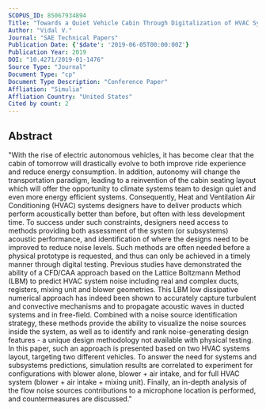 ```yaml
---
SCOPUS_ID: 85067934894
Title: "Towards a Quiet Vehicle Cabin Through Digitalization of HVAC Systems and Subsystems Aeroacoustics Testing and Design"
Author: "Vidal V."
Journal: "SAE Technical Papers"
Publication Date: {'$date': '2019-06-05T00:00:00Z'}
Publication Year: 2019
DOI: "10.4271/2019-01-1476"
Source Type: "Journal"
Document Type: "cp"
Document Type Description: "Conference Paper"
Affliation: "Simulia"
Affliation Country: "United States"
Cited by count: 2
---
```


## Abstract
"With the rise of electric autonomous vehicles, it has become clear that the cabin of tomorrow will drastically evolve to both improve ride experience and reduce energy consumption. In addition, autonomy will change the transportation paradigm, leading to a reinvention of the cabin seating layout which will offer the opportunity to climate systems team to design quiet and even more energy efficient systems. Consequently, Heat and Ventilation Air Conditioning (HVAC) systems designers have to deliver products which perform acoustically better than before, but often with less development time. To success under such constraints, designers need access to methods providing both assessment of the system (or subsystems) acoustic performance, and identification of where the designs need to be improved to reduce noise levels. Such methods are often needed before a physical prototype is requested, and thus can only be achieved in a timely manner through digital testing. Previous studies have demonstrated the ability of a CFD/CAA approach based on the Lattice Boltzmann Method (LBM) to predict HVAC system noise including real and complex ducts, registers, mixing unit and blower geometries. This LBM low dissipative numerical approach has indeed been shown to accurately capture turbulent and convective mechanisms and to propagate acoustic waves in ducted systems and in free-field. Combined with a noise source identification strategy, these methods provide the ability to visualize the noise sources inside the system, as well as to identify and rank noise-generating design features - a unique design methodology not available with physical testing. In this paper, such an approach is presented based on two HVAC systems layout, targeting two different vehicles. To answer the need for systems and subsystems predictions, simulation results are correlated to experiment for configurations with blower alone, blower + air intake, and for full HVAC system (blower + air intake + mixing unit). Finally, an in-depth analysis of the flow noise sources contributions to a microphone location is performed, and countermeasures are discussed."
